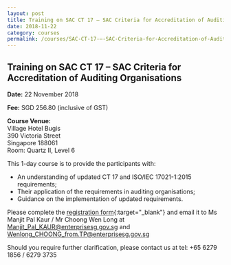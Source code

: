 ```yaml
---
layout: post
title: Training on SAC CT 17 – SAC Criteria for Accreditation of Auditing Organisations
date: 2018-11-22
category: courses
permalink: /courses/SAC-CT-17-–-SAC-Criteria-for-Accreditation-of-Auditing-Organisations
---
```

## Training on SAC CT 17 – SAC Criteria for Accreditation of Auditing Organisations
**Date:** 22 November 2018 

**Fee:** SGD 256.80 (inclusive of GST) 

**Course Venue:**  
Village Hotel Bugis   
390 Victoria Street  
Singapore 188061  
Room: Quartz II, Level 6 

This 1-day course is to provide the participants with:  
* An understanding of updated CT 17 and ISO/IEC 17021-1:2015 requirements; 
* Their application of the requirements in auditing organisations; 
* Guidance on the implementation of updated requirements. 

Please complete the [registration form](/files/events/Registration%20form%20(AO%20-%2022%20Nov%202018).docx){:target="_blank"} and email it to Ms Manjit Pal Kaur / Mr Choong Wen Long at [Manjit_Pal_KAUR@enterprisesg.gov.sg](mailto:Manjit_Pal_KAUR@enterprisesg.gov.sg) and  [Wenlong_CHOONG_from.TP@enterprisesg.gov.sg](mailto:Wenlong_CHOONG_from.TP@enterprisesg.gov.sg) 
 
Should you require further clarification, please contact us at tel: +65 6279 1856 / 6279 3735 
